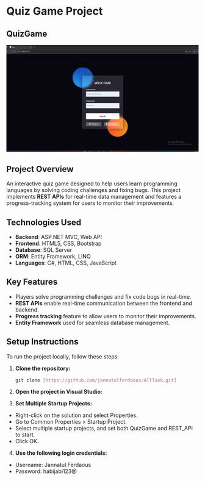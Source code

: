 # Quiz Game Project

##  QuizGame
![Quiz Game Demo](QuizGame.gif)
## Project Overview  
An interactive quiz game designed to help users learn programming languages by solving coding challenges and fixing bugs. This project implements **REST APIs** for real-time data management and features a progress-tracking system for users to monitor their improvements.


## Technologies Used  
- **Backend**: ASP.NET MVC, Web API  
- **Frontend**: HTML5, CSS, Bootstrap  
- **Database**: SQL Server  
- **ORM**: Entity Framework, LINQ  
- **Languages**: C#, HTML, CSS, JavaScript  

## Key Features  
- Players solve programming challenges and fix code bugs in real-time.
- **REST APIs** enable real-time communication between the frontend and backend.
- **Progress tracking** feature to allow users to monitor their improvements.
- **Entity Framework** used for seamless database management.

## Setup Instructions  
To run the project locally, follow these steps:

1. **Clone the repository:**
   ```bash
   git clone [https://github.com/jannatulferdaous/AllTask.git] 
2. **Open the project in Visual Studio:**
   
3. **Set Multiple Startup Projects:**
  - Right-click on the solution and select Properties.
  - Go to Common Properties > Startup Project.
  - Select multiple startup projects, and set both QuizGame and REST_API to start.
  - Click OK.
4. **Use the following login credentials:**
 - Username: Jannatul Ferdaous 
 - Password: habijabi123@
   

